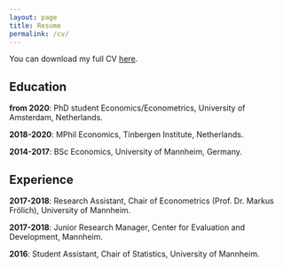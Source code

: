 ```yaml
---
layout: page
title: Resume
permalink: /cv/
---
```

You can download my full CV [here](/assets/docs/cv.pdf).

## Education

**from 2020**: PhD student Economics/Econometrics, University of Amsterdam, Netherlands.

**2018-2020**: MPhil Economics, Tinbergen Institute, Netherlands.

**2014-2017**: BSc Economics, University of Mannheim, Germany.

## Experience

**2017-2018**: Research Assistant, Chair of Econometrics (Prof. Dr. Markus Frölich), University of Mannheim.

**2017-2018**: Junior Research Manager, Center for Evaluation and Development, Mannheim.

**2016**: Student Assistant, Chair of Statistics, University of Mannheim.